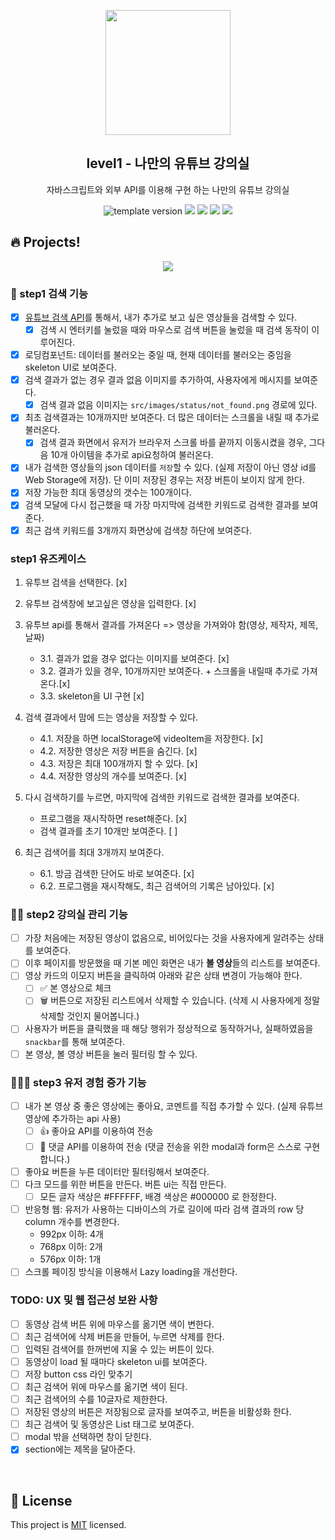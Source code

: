 <p align="middle" >
  <img width="200px;" src="./src/images/readme/laptop_with_youtube_logo.png"/>
</p>
<h2 align="middle">level1 - 나만의 유튜브 강의실</h2>
<p align="middle">자바스크립트와 외부 API를 이용해 구현 하는 나만의 유튜브 강의실</p>
<p align="middle">
  <img src="https://img.shields.io/badge/version-1.0.0-blue?style=flat-square" alt="template version"/>
  <img src="https://img.shields.io/badge/language-html-red.svg?style=flat-square"/>
  <img src="https://img.shields.io/badge/language-css-blue.svg?style=flat-square"/>
  <img src="https://img.shields.io/badge/language-js-yellow.svg?style=flat-square"/>
  <a href="https://github.com/daybrush/moveable/blob/master/LICENSE" target="_blank">
    <img src="https://img.shields.io/github/license/daybrush/moveable.svg?style=flat-square&label=license&color=08CE5D"/>
  </a>
</p>

## 🔥 Projects!

<p align="middle">
  <img src="./src/images/readme/youtube_classroom_preview.png">
</p>

### 🎯 step1 검색 기능

- [x] [유튜브 검색 API](https://developers.google.com/youtube/v3/getting-started?hl=ko)를 통해서, 내가 추가로 보고 싶은 영상들을 검색할 수 있다.
  - [x] 검색 시 엔터키를 눌렀을 때와 마우스로 검색 버튼을 눌렀을 때 검색 동작이 이루어진다.
- [x] 로딩컴포넌트: 데이터를 불러오는 중일 때, 현재 데이터를 불러오는 중임을 skeleton UI로 보여준다.
- [x] 검색 결과가 없는 경우 결과 없음 이미지를 추가하여, 사용자에게 메시지를 보여준다.
  - [x] 검색 결과 없음 이미지는 `src/images/status/not_found.png` 경로에 있다.
- [x] 최초 검색결과는 10개까지만 보여준다. 더 많은 데이터는 스크롤을 내릴 때 추가로 불러온다.
  - [x] 검색 결과 화면에서 유저가 브라우저 스크롤 바를 끝까지 이동시켰을 경우, 그다음 10개 아이템을 추가로 api요청하여 불러온다.
- [x] 내가 검색한 영상들의 json 데이터를 `저장`할 수 있다. (실제 저장이 아닌 영상 id를 Web Storage에 저장). 단 이미 저장된 경우는 저장 버튼이 보이지 않게 한다.
- [x] 저장 가능한 최대 동영상의 갯수는 100개이다.
- [x] 검색 모달에 다시 접근했을 때 가장 마지막에 검색한 키워드로 검색한 결과를 보여준다.
- [x] 최근 검색 키워드를 3개까지 화면상에 검색창 하단에 보여준다.

### step1 유즈케이스

1. 유투브 검색을 선택한다. [x]
2. 유투브 검색창에 보고싶은 영상을 입력한다. [x]
3. 유투브 api를 통해서 결과를 가져온다 => 영상을 가져와야 함(영상, 제작자, 제목, 날짜)

   - 3.1. 결과가 없을 경우 없다는 이미지를 보여준다. [x]
   - 3.2. 결과가 있을 경우, 10개까지만 보여준다. + 스크롤을 내릴때 추가로 가져온다.[x]
   - 3.3. skeleton을 UI 구현 [x]

4. 검색 결과에서 맘에 드는 영상을 저장할 수 있다.

   - 4.1. 저장을 하면 localStorage에 videoItem을 저장한다. [x]
   - 4.2. 저장한 영상은 저장 버튼을 숨긴다. [x]
   - 4.3. 저장은 최대 100개까지 할 수 있다. [x]
   - 4.4. 저장한 영상의 개수를 보여준다. [x]

5. 다시 검색하기를 누르면, 마지막에 검색한 키워드로 검색한 결과를 보여준다.

   - 프로그램을 재시작하면 reset해준다. [x]
   - 검색 결과를 초기 10개만 보여준다. [ ]

6. 최근 검색어를 최대 3개까지 보여준다.

   - 6.1. 방금 검색한 단어도 바로 보여준다. [x]
   - 6.2. 프로그램을 재시작해도, 최근 검색어의 기록은 남아있다. [x]

### 🎯🎯 step2 강의실 관리 기능

- [ ] 가장 처음에는 저장된 영상이 없음으로, 비어있다는 것을 사용자에게 알려주는 상태를 보여준다.
- [ ] 이후 페이지를 방문했을 때 기본 메인 화면은 내가 **볼 영상**들의 리스트를 보여준다.
- [ ] 영상 카드의 이모지 버튼을 클릭하여 아래와 같은 상태 변경이 가능해야 한다.
  - [ ] ✅ 본 영상으로 체크
  - [ ] 🗑️ 버튼으로 저장된 리스트에서 삭제할 수 있습니다. (삭제 시 사용자에게 정말 삭제할 것인지 물어봅니다.)
- [ ] 사용자가 버튼을 클릭했을 때 해당 행위가 정상적으로 동작하거나, 실패하였음을 `snackbar`를 통해 보여준다.
- [ ] 본 영상, 볼 영상 버튼을 눌러 필터링 할 수 있다.

### 🎯🎯🎯 step3 유저 경험 증가 기능

- [ ] 내가 본 영상 중 좋은 영상에는 좋아요, 코멘트를 직접 추가할 수 있다. (실제 유튜브 영상에 추가하는 api 사용)
  - [ ] 👍 좋아요 API를 이용하여 전송
  - [ ] 💬 댓글 API를 이용하여 전송 (댓글 전송을 위한 modal과 form은 스스로 구현합니다.)
- [ ] 좋아요 버튼을 누른 데이터만 필터링해서 보여준다.
- [ ] 다크 모드를 위한 버튼을 만든다. 버튼 ui는 직접 만든다.
  - [ ] 모든 글자 색상은 #FFFFFF, 배경 색상은 #000000 로 한정한다.
- [ ] 반응형 웹: 유저가 사용하는 디바이스의 가로 길이에 따라 검색 결과의 row 당 column 개수를 변경한다.
  - 992px 이하: 4개
  - 768px 이하: 2개
  - 576px 이하: 1개
- [ ] 스크롤 페이징 방식을 이용해서 Lazy loading을 개선한다.

### TODO: UX 및 웹 접근성 보완 사항

- [ ] 동영상 검색 버튼 위에 마우스를 옮기면 색이 변한다.
- [ ] 최근 검색어에 삭제 버튼을 만들어, 누르면 삭제를 한다.
- [ ] 입력된 검색어를 한꺼번에 지울 수 있는 버튼이 있다.
- [ ] 동영상이 load 될 때마다 skeleton ui를 보여준다.
- [ ] 저장 button css 라인 맞추기
- [ ] 최근 검색어 위에 마우스를 옮기면 색이 된다.
- [ ] 최근 검색어의 수를 10글자로 제한한다.
- [ ] 저장된 영상의 버튼은 저장됨으로 글자를 보여주고, 버튼을 비활성화 한다.
- [ ] 최근 검색어 및 동영상은 List 태그로 보여준다.
- [ ] modal 밖을 선택하면 창이 닫힌다.
- [x] section에는 제목을 달아준다.

<br>

## 📝 License

This project is [MIT](https://github.com/woowacourse/javascript-youtube-classroom/blob/main/LICENSE) licensed.
